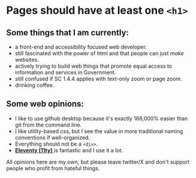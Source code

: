 # Pages should have at least one `<h1>`

## Some things that I am currently:
- a front-end and accessibility focused web developer.
- still fascinated with the power of html and that people can just *make* websites.
- actively trying to build web things that promote equal access to information and services in Government.
- still confused if SC 1.4.4 applies with text-only zoom or page zoom.
- drinking coffee. 

## Some web opinions:
- I like to use github desktop because it's exactly 168,000% easier than git from the command line.
- I like utility-based css, but I see the value in more traditional naming conventions if well-organized.
- Everything should not be a `<div>`.
- <a href="https://www.11ty.dev/"> <strong>Eleventy (11ty)</strong> </a> is fantastic and I use it a lot. 

All opinions here are my own, but please leave twitter/X and don't support people who profit from hateful things. 
